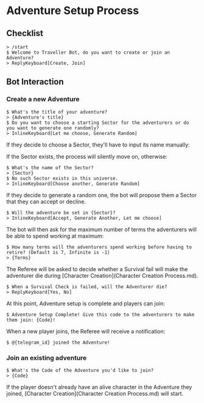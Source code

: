 # Adventure Setup Process

## Checklist

```
> /start
$ Welcome to Traveller Bot, do you want to create or join an Adventure?
> ReplyKeyboard[Create, Join]
```

## Bot Interaction

### Create a new Adventure
 
```
$ What's the title of your adventure?
> {Adventure's title}
$ Do you want to choose a starting Sector for the adventurers or do you want to generate one randomly?
> InlineKeyboard[Let me choose, Generate Random]
```
If they decide to choose a Sector, they'll have to input its name manually:

If the Sector exists, the process will silently move on, otherwise:

```
$ What's the name of the Sector?
> {Sector}
$ No such Sector exists in this universe.
> InlineKeyboard[Choose another, Generate Random]
```

If they decide to generate a random one, the bot will propose them a Sector that they can accept or decline.

```
$ Will the adventure be set in {Sector}?
> InlineKeyboard[Accept, Generate Another, Let me choose]
```

The bot will then ask for the maximum number of terms the adventurers will be able to spend working at maximum:

```
$ How many terms will the adventurers spend working before having to retire? (Default is 7, Infinite is -1)
> {Terms}
```

The Referee will be asked to decide whether a Survival fail will make the adventurer die during [Character Creation](Character Creation Process.md).

```
$ When a Survival Check is failed, will the Adventurer die?
> ReplyKeyboard[Yes, No]
```

At this point, Adventure setup is complete and players can join:

```
$ Adventure Setup Complete! Give this code to the adventurers to make them join: {Code}!
```

When a new player joins, the Referee will receive a notification:

```
$ @{telegram_id} joined the Adventure!
```

### Join an existing adventure

```
$ What's the Code of the Adventure you'd like to join?
> {Code}
```

If the player doesn't already have an alive character in the Adventure they joined, [Character Creation](Character Creation Process.md) will start.